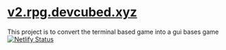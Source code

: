 # [v2.rpg.devcubed.xyz](http://v2.rpg.devcubed.xyz/)
This project is to convert the terminal based game into a gui bases game
[![Netlify Status](https://api.netlify.com/api/v1/badges/ed4769eb-350f-44ae-a088-7ab8d8a7af75/deploy-status)](https://app.netlify.com/sites/v2-rpg-devcubed/deploys)

